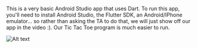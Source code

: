 This is a very basic Android Studio app that uses Dart. To run this app, you'll need to install Android Studio, the Flutter SDK,
an Android/IPhone emulator... so rather than asking the TA to do that, we will just show off our app in the video :). Our Tic Tac Toe program
is much easier to run. 

![Alt text](relative/path/to/img.jpg?raw=true "Title")
